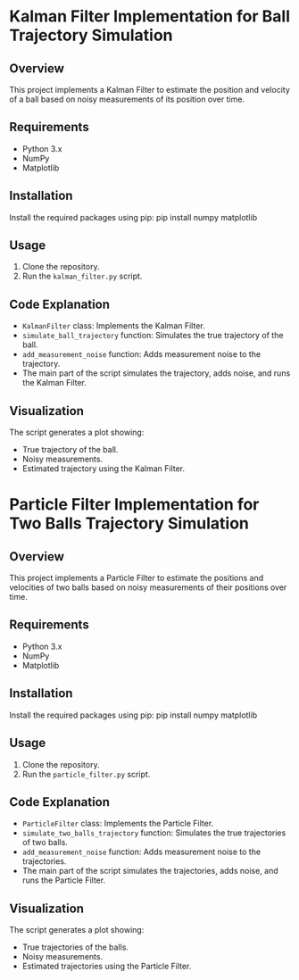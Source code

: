 # Kalman Filter Implementation for Ball Trajectory Simulation

## Overview
This project implements a Kalman Filter to estimate the position and velocity of a ball based on noisy measurements of its position over time.

## Requirements
- Python 3.x
- NumPy
- Matplotlib

## Installation
Install the required packages using pip:
pip install numpy matplotlib

## Usage
1. Clone the repository.
2. Run the `kalman_filter.py` script.

## Code Explanation
- `KalmanFilter` class: Implements the Kalman Filter.
- `simulate_ball_trajectory` function: Simulates the true trajectory of the ball.
- `add_measurement_noise` function: Adds measurement noise to the trajectory.
- The main part of the script simulates the trajectory, adds noise, and runs the Kalman Filter.

## Visualization
The script generates a plot showing:
- True trajectory of the ball.
- Noisy measurements.
- Estimated trajectory using the Kalman Filter.


# Particle Filter Implementation for Two Balls Trajectory Simulation

## Overview
This project implements a Particle Filter to estimate the positions and velocities of two balls based on noisy measurements of their positions over time.

## Requirements
- Python 3.x
- NumPy
- Matplotlib

## Installation
Install the required packages using pip:
pip install numpy matplotlib


## Usage
1. Clone the repository.
2. Run the `particle_filter.py` script.

## Code Explanation
- `ParticleFilter` class: Implements the Particle Filter.
- `simulate_two_balls_trajectory` function: Simulates the true trajectories of two balls.
- `add_measurement_noise` function: Adds measurement noise to the trajectories.
- The main part of the script simulates the trajectories, adds noise, and runs the Particle Filter.

## Visualization
The script generates a plot showing:
- True trajectories of the balls.
- Noisy measurements.
- Estimated trajectories using the Particle Filter.

